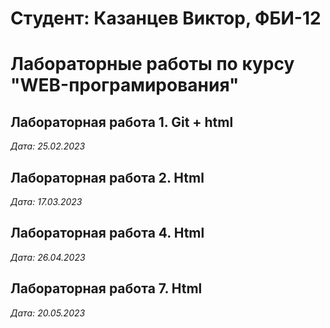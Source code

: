 # Студент: Казанцев Виктор, ФБИ-12

# Лабораторные работы по курсу "WEB-програмирования"

## Лабораторная работа 1. Git + html

*Дата: 25.02.2023*

## Лабораторная работа 2. Html

*Дата: 17.03.2023*

## Лабораторная работа 4. Html

*Дата: 26.04.2023*

## Лабораторная работа 7. Html

*Дата: 20.05.2023*



